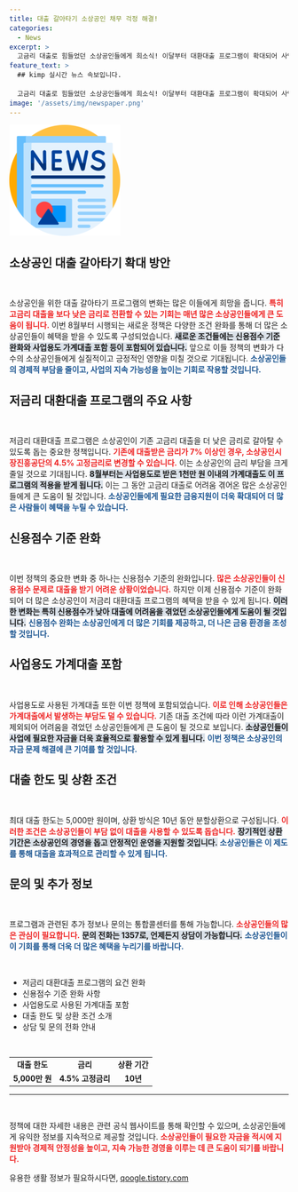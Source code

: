 ```yaml
---
title: 대출 갈아타기 소상공인 채무 걱정 해결!
categories:
  - News
excerpt: >
  고금리 대출로 힘들었던 소상공인들에게 희소식! 이달부터 대환대출 프로그램이 확대되어 사업용 가계대출까지 포함됩니다. 저금리로 부담을 덜어줄 절호의 기회, 지금 바로 확인하세요!
feature_text: >
  ## kimp 실시간 뉴스 속보입니다.

  고금리 대출로 힘들었던 소상공인들에게 희소식! 이달부터 대환대출 프로그램이 확대되어 사업용 가계대출까지 포함됩니다. 저금리로 부담을 덜어줄 절호의 기회, 지금 바로 확인하세요!
image: '/assets/img/newspaper.png'
---
```


<p><img src="/assets/img/newspaper.png" alt="kimplant 속보" /></p>

<h2 data-ke-size="size26">소상공인 대출 갈아타기 확대 방안</h2>

<p data-ke-size="size16">&nbsp;</p>

<p>소상공인을 위한 대출 갈아타기 프로그램의 변화는 많은 이들에게 희망을 줍니다. <b><span style="color: #ee2323;">특히 고금리 대출을 보다 낮은 금리로 전환할 수 있는 기회는 매년 많은 소상공인들에게 큰 도움이 됩니다.</span></b> 이번 8월부터 시행되는 새로운 정책은 다양한 조건 완화를 통해 더 많은 소상공인들이 혜택을 받을 수 있도록 구성되었습니다. <b><span style="background-color: #21538527;">새로운 조건들에는 신용점수 기준 완화와 사업용도 가계대출 포함 등이 포함되어 있습니다.</span></b> 앞으로 이들 정책의 변화가 다수의 소상공인들에게 실질적이고 긍정적인 영향을 미칠 것으로 기대됩니다. <b><span style="color: #1a5490;">소상공인들의 경제적 부담을 줄이고, 사업의 지속 가능성을 높이는 기회로 작용할 것입니다.</span></b></p>

<h2 data-ke-size="size26">저금리 대환대출 프로그램의 주요 사항</h2>

<p data-ke-size="size16">&nbsp;</p>

<p>저금리 대환대출 프로그램은 소상공인이 기존 고금리 대출을 더 낮은 금리로 갈아탈 수 있도록 돕는 중요한 정책입니다. <b><span style="color: #ee2323;">기존에 대출받은 금리가 7% 이상인 경우, 소상공인시장진흥공단의 4.5% 고정금리로 변경할 수 있습니다.</span></b> 이는 소상공인의 금리 부담을 크게 줄일 것으로 기대됩니다. <b><span style="background-color: #21538527;">8월부터는 사업용도로 받은 1천만 원 이내의 가계대출도 이 프로그램의 적용을 받게 됩니다.</span></b> 이는 그 동안 고금리 대출로 어려움 겪어온 많은 소상공인들에게 큰 도움이 될 것입니다. <b><span style="color: #1a5490;">소상공인들에게 필요한 금융지원이 더욱 확대되어 더 많은 사람들이 혜택을 누릴 수 있습니다.</span></b></p>

<h2 data-ke-size="size26">신용점수 기준 완화</h2>

<p data-ke-size="size16">&nbsp;</p>

<p>이번 정책의 중요한 변화 중 하나는 신용점수 기준의 완화입니다. <b><span style="color: #ee2323;">많은 소상공인들이 신용점수 문제로 대출을 받기 어려운 상황이었습니다.</span></b> 하지만 이제 신용점수 기준이 완화되어 더 많은 소상공인이 저금리 대환대출 프로그램의 혜택을 받을 수 있게 됩니다. <b><span style="background-color: #21538527;">이러한 변화는 특히 신용점수가 낮아 대출에 어려움을 겪었던 소상공인들에게 도움이 될 것입니다.</span></b> <b><span style="color: #1a5490;">신용점수 완화는 소상공인에게 더 많은 기회를 제공하고, 더 나은 금융 환경을 조성할 것입니다.</span></b></p>

<h2 data-ke-size="size26">사업용도 가계대출 포함</h2>

<p data-ke-size="size16">&nbsp;</p>

<p>사업용도로 사용된 가계대출 또한 이번 정책에 포함되었습니다. <b><span style="color: #ee2323;">이로 인해 소상공인들은 가계대출에서 발생하는 부담도 덜 수 있습니다.</span></b> 기존 대출 조건에 따라 이런 가계대출이 제외되어 어려움을 겪었던 소상공인들에게 큰 도움이 될 것으로 보입니다. <b><span style="background-color: #21538527;">소상공인들이 사업에 필요한 자금을 더욱 효율적으로 활용할 수 있게 됩니다.</span></b> <b><span style="color: #1a5490;">이번 정책은 소상공인의 자금 문제 해결에 큰 기여를 할 것입니다.</span></b></p>

<h2 data-ke-size="size26">대출 한도 및 상환 조건</h2>

<p data-ke-size="size16">&nbsp;</p>

<p>최대 대출 한도는 5,000만 원이며, 상환 방식은 10년 동안 분할상환으로 구성됩니다. <b><span style="color: #ee2323;">이러한 조건은 소상공인들이 부담 없이 대출을 사용할 수 있도록 돕습니다.</span></b> <b><span style="background-color: #21538527;">장기적인 상환 기간은 소상공인의 경영을 돕고 안정적인 운영을 지원할 것입니다.</span></b> <b><span style="color: #1a5490;">소상공인들은 이 제도를 통해 대출을 효과적으로 관리할 수 있게 됩니다.</span></b></p>

<h2 data-ke-size="size26">문의 및 추가 정보</h2>

<p data-ke-size="size16">&nbsp;</p>

<p>프로그램과 관련된 추가 정보나 문의는 통합콜센터를 통해 가능합니다. <b><span style="color: #ee2323;">소상공인들의 많은 관심이 필요합니다.</span></b> <b><span style="background-color: #21538527;">문의 전화는 1357로, 언제든지 상담이 가능합니다.</span></b> <b><span style="color: #1a5490;">소상공인들이 이 기회를 통해 더욱 더 많은 혜택을 누리기를 바랍니다.</span></b></p>

<p data-ke-size="size16">&nbsp;</p>

<ul>
  <li>저금리 대환대출 프로그램의 요건 완화</li>
  <li>신용점수 기준 완화 사항</li>
  <li>사업용도로 사용된 가계대출 포함</li>
  <li>대출 한도 및 상환 조건 소개</li>
  <li>상담 및 문의 전화 안내</li>
</ul>

<p data-ke-size="size16">&nbsp;</p>

<table>
  <tr>
    <td style="text-align: center; height: 17px;"><b>대출 한도</b></td>
    <td style="text-align: center; height: 17px;"><b>금리</b></td>
    <td style="text-align: center; height: 17px;"><b>상환 기간</b></td>
  </tr>
  <tr>
    <td style="text-align: center; height: 17px;"><b>5,000만 원</b></td>
    <td style="text-align: center; height: 17px;"><b>4.5% 고정금리</b></td>
    <td style="text-align: center; height: 17px;"><b>10년</b></td>
  </tr>
</table>

<hr/>

<p data-ke-size="size16">&nbsp;</p> 

<p>정책에 대한 자세한 내용은 관련 공식 웹사이트를 통해 확인할 수 있으며, 소상공인들에게 유익한 정보를 지속적으로 제공할 것입니다. <b><span style="color: #ee2323;">소상공인들이 필요한 자금을 적시에 지원받아 경제적 안정성을 높이고, 지속 가능한 경영을 이루는 데 큰 도움이 되기를 바랍니다.</span></b></p>
유용한 생활 정보가 필요하시다면, <a href="https://qoogle.tistory.com" rel="dofollow">qoogle.tistory.com</a>


